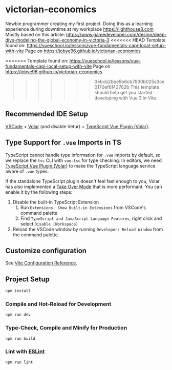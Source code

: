 # victorian-economics

Newbie programmer creating my first project. Doing this as a learning experience during downtime at my workplace https://lighthouse8.com 
Mostly based on this article: https://www.gamedeveloper.com/design/deep-dive-modeling-the-global-economy-in-victoria-3
<<<<<<< HEAD
Template found on: https://vueschool.io/lessons/vue-fundamentals-capi-local-setup-with-vite Page on https://jobye96.github.io/victorian-economics 

=======
Template found on: https://vueschool.io/lessons/vue-fundamentals-capi-local-setup-with-vite
Page on https://jobye96.github.io/victorian-economics
>>>>>>> 0ebcb2bbe5b6cb7830b025a3ce0170ef6f43762b
This template should help get you started developing with Vue 3 in Vite.

## Recommended IDE Setup

[VSCode](https://code.visualstudio.com/) + [Volar](https://marketplace.visualstudio.com/items?itemName=Vue.volar) (and disable Vetur) + [TypeScript Vue Plugin (Volar)](https://marketplace.visualstudio.com/items?itemName=Vue.vscode-typescript-vue-plugin).

## Type Support for `.vue` Imports in TS

TypeScript cannot handle type information for `.vue` imports by default, so we replace the `tsc` CLI with `vue-tsc` for type checking. In editors, we need [TypeScript Vue Plugin (Volar)](https://marketplace.visualstudio.com/items?itemName=Vue.vscode-typescript-vue-plugin) to make the TypeScript language service aware of `.vue` types.

If the standalone TypeScript plugin doesn't feel fast enough to you, Volar has also implemented a [Take Over Mode](https://github.com/johnsoncodehk/volar/discussions/471#discussioncomment-1361669) that is more performant. You can enable it by the following steps:

1. Disable the built-in TypeScript Extension
    1) Run `Extensions: Show Built-in Extensions` from VSCode's command palette
    2) Find `TypeScript and JavaScript Language Features`, right click and select `Disable (Workspace)`
2. Reload the VSCode window by running `Developer: Reload Window` from the command palette.

## Customize configuration

See [Vite Configuration Reference](https://vitejs.dev/config/).

## Project Setup

```sh
npm install
```

### Compile and Hot-Reload for Development

```sh
npm run dev
```

### Type-Check, Compile and Minify for Production

```sh
npm run build
```

### Lint with [ESLint](https://eslint.org/)

```sh
npm run lint
```
